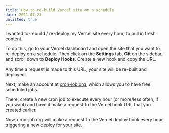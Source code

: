 ```yaml
---
title: How to re-build Vercel site on a schedule
date: 2021-07-21
unlisted: true
---
```


I wanted to-rebuild / re-deploy my Vercel site every hour, to pull in fresh content.

To do this, go to your Vercel dashboard and open the site that you want to re-deploy on a schedule. Then click on the **Settings** tab, **Git** on the sidebar, and scroll down to **Deploy Hooks**. Create a new hook and copy the URL.

Any time a request is made to this URL, your site will be re-built and deployed.

Next, make an account at [cron-job.org](https://cron-job.org), which allows you to have free scheduled jobs.

There, create a new cron job to execute every hour (or more/less often, if you want) and have it make a request to the Vercel hook URL that you created earlier.

Now, cron-job.org will make a request to the Vercel deploy hook every hour, triggering a new deploy for your site.
